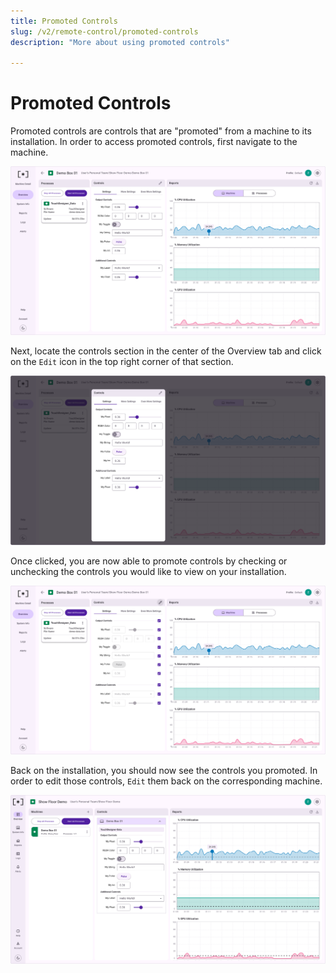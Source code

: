 ```yaml
---
title: Promoted Controls
slug: /v2/remote-control/promoted-controls
description: "More about using promoted controls"

---
```


# Promoted Controls

Promoted controls are controls that are "promoted" from a machine to its installation. In order to access promoted controls, first navigate to the machine.

![Controls 001](/img/controls/v2-machine-controls-001.png)

Next, locate the controls section in the center of the Overview tab and click on the `Edit` icon in the top right corner of that section.

![Controls 002](/img/controls/v2-machine-controls-002.png)

Once clicked, you are now able to promote controls by checking or unchecking the controls you would like to view on your installation. 

![Controls 003](/img/controls/v2-machine-controls-003.png)

Back on the installation, you should now see the controls you promoted. In order to edit those controls, `Edit` them back on the corresponding machine.

![Controls 004](/img/controls/v2-machine-controls-004.png)
